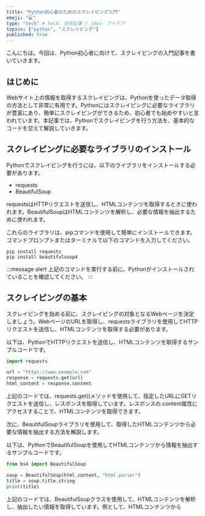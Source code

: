```yaml
---
title: "Python初心者のためのスクレイピング入門"
emoji: "💻"
type: "tech" # tech: 技術記事 / idea: アイデア
topics: ["python", "スクレイピング"]
published: true
---
```


こんにちは。今回は、Python初心者に向けて、スクレイピングの入門記事を書いていきます。

## はじめに

Webサイト上の情報を取得するスクレイピングは、Pythonを使ったデータ取得の方法として非常に有用です。Pythonにはスクレイピングに必要なライブラリが豊富にあり、簡単にスクレイピングができるため、初心者でも始めやすいと言われています。本記事では、Pythonでスクレイピングを行う方法を、基本的なコードを交えて解説していきます。


## スクレイピングに必要なライブラリのインストール

Pythonでスクレイピングを行うには、以下のライブラリをインストールする必要があります。

- requests
- BeautifulSoup

requestsはHTTPリクエストを送信し、HTMLコンテンツを取得するときに使われます。BeautifulSoupはHTMLコンテンツを解析し、必要な情報を抽出するために使われます。

これらのライブラリは、pipコマンドを使用して簡単にインストールできます。コマンドプロンプトまたはターミナルで以下のコマンドを入力してください。

```
pip install requests
pip install beautifulsoup4
```

:::message alert
上記のコマンドを実行する前に、Pythonがインストールされていることを確認してください。
:::

## スクレイピングの基本

スクレイピングを始める前に、スクレイピングの対象となるWebページを決定しましょう。WebページのURLを取得し、requestsライブラリを使用してHTTPリクエストを送信し、HTMLコンテンツを取得する必要があります。

以下は、PythonでHTTPリクエストを送信し、HTMLコンテンツを取得するサンプルコードです。

```python
import requests

url = "https://www.example.com"
response = requests.get(url)
html_content = response.content
```

上記のコードでは、requests.get()メソッドを使用して、指定したURLにGETリクエストを送信し、レスポンスを取得しています。レスポンスの.content属性にアクセスすることで、HTMLコンテンツを取得できます。

次に、BeautifulSoupライブラリを使用して、取得したHTMLコンテンツから必要な情報を抽出する方法を解説します。

以下は、PythonでBeautifulSoupを使用してHTMLコンテンツから情報を抽出するサンプルコードです。

```python
from bs4 import BeautifulSoup

soup = BeautifulSoup(html_content, "html.parser")
title = soup.title.string
print(title)
```

上記のコードでは、BeautifulSoupクラスを使用して、HTMLコンテンツを解析し、抽出したい情報を取得しています。例として、HTMLコンテンツから<title>タグの中身を取得しています。.string属性を使用することで、<title>タグの中身のテキストを取得できます。

## スクレイピングの注意点

スクレイピングを行う際には、以下の点に注意する必要があります。

- Webサイトの利用規約に違反しないようにする
- Webサイトのサーバーへの負荷をかけないようにする
- 取得した情報を不正に利用しないようにする

これらの注意点に従い、マナーを守ってスクレイピングを行うようにしましょう。

## まとめ

Pythonを使ったスクレイピングの基本的な方法を解説しました。requestsライブラリとBeautifulSoupライブラリを使用することで、簡単にWebサイト上の情報を取得することができます。しかし、スクレイピングを行う際には、Webサイトの利用規約に違反しないように注意する必要があります。初心者の方は、まずは練習用のWebサイトから始めて、スクレイピングの基礎を身につけていきましょう。

## データサイエンティストスクール 無料部分あります
PythonやRなどのプログラミングを学ぶなら、
さらに統計分野を学習してデータサイエンティストを目指すのがおすすめ！

ディープラーニングやビックデータ分析などの高額システム案件の受注にも有利になります。

システム開発より、分析がやりたい方向けですが、下記載せておきます。

https://hack-note.com/programming-schools/#toc17


